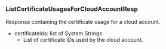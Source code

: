 ### ListCertificateUsagesForCloudAccountResp
Response containing the certificate usage for a cloud account.

- certificateIds: list of System.Strings
  - List of certificate IDs used by the cloud account.
